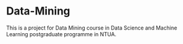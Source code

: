 # Data-Mining
This is a project for Data Mining course in Data Science and Machine Learning postgraduate programme in NTUA.
